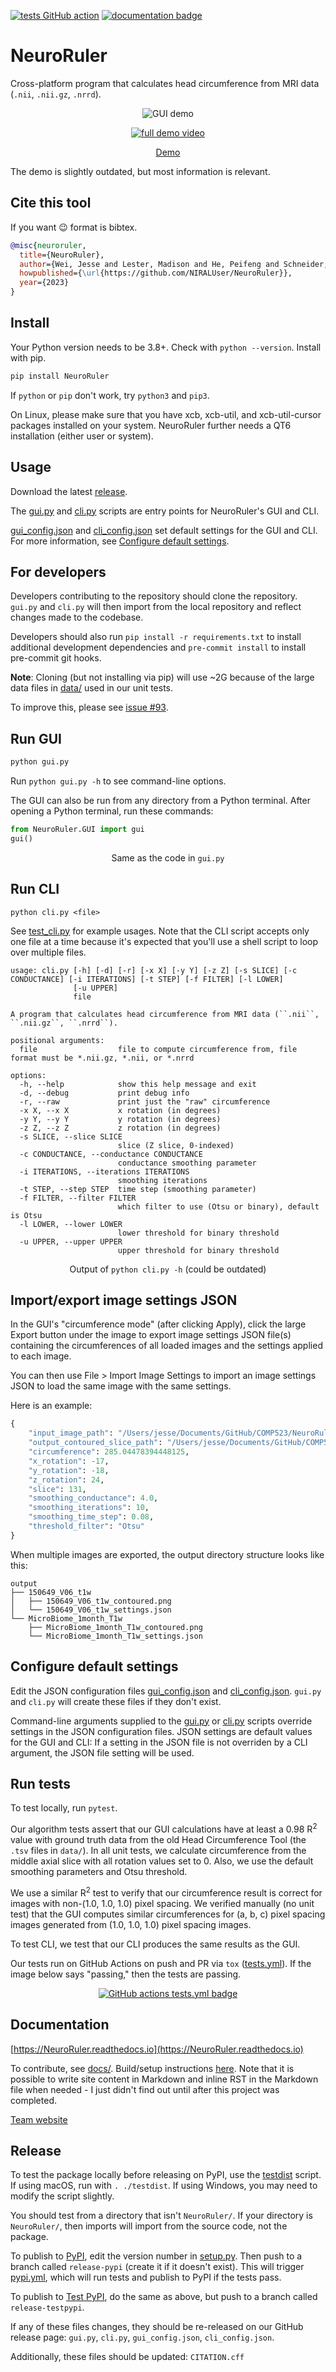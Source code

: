 [![tests GitHub action](https://github.com/NIRALUser/NeuroRuler/actions/workflows/tests.yml/badge.svg)](https://github.com/NIRALUser/NeuroRuler/actions/workflows/tests.yml)
[![documentation badge](https://readthedocs.org/projects/neuroruler/badge/?version=latest)](https://NeuroRuler.readthedocs.io/en/latest/)

# NeuroRuler

Cross-platform program that calculates head circumference from MRI data (`.nii`, `.nii.gz`, `.nrrd`).

<p align="center">
  <img src="https://i.imgur.com/cdtsrwD.gif" alt="GUI demo"/>
</p>

<p align="center">
  <a href="https://www.youtube.com/watch?v=ZhSg5xwzbmo"><img src="https://img.youtube.com/vi/ZhSg5xwzbmo/0.jpg" alt="full demo video"></a>
</p>

<p align="center">
  <a href="https://www.youtube.com/watch?v=ZhSg5xwzbmo">Demo</a>
</p>

The demo is slightly outdated, but most information is relevant.

## Cite this tool

If you want 😉 format is bibtex.

```bibtex
@misc{neuroruler,
  title={NeuroRuler},
  author={Wei, Jesse and Lester, Madison and He, Peifeng and Schneider, Eric and Styner, Martin},
  howpublished={\url{https://github.com/NIRALUser/NeuroRuler}},
  year={2023}
}
```

## Install

Your Python version needs to be 3.8+. Check with `python --version`. Install with pip.

```sh
pip install NeuroRuler
```

If `python` or `pip` don't work, try `python3` and `pip3`.

On Linux, please make sure that you have xcb, xcb-util, and xcb-util-cursor packages installed on your system. NeuroRuler further needs a QT6 installation (either user or system).

## Usage

Download the latest [release](https://github.com/NIRALUser/NeuroRuler/releases).

The [gui.py](https://github.com/NIRALUser/NeuroRuler/blob/main/gui.py) and [cli.py](https://github.com/NIRALUser/NeuroRuler/blob/main/cli.py) scripts are entry points for NeuroRuler's GUI and CLI.

[gui_config.json](https://github.com/NIRALUser/NeuroRuler/blob/main/gui_config.json) and [cli_config.json](https://github.com/NIRALUser/NeuroRuler/blob/main/cli_config.json) set default settings for the GUI and CLI. For more information, see [Configure default settings](#configure-default-settings).

## For developers

Developers contributing to the repository should clone the repository. `gui.py` and `cli.py` will then import from the local repository and reflect changes made to the codebase.

Developers should also run `pip install -r requirements.txt` to install additional development dependencies and `pre-commit install` to install pre-commit git hooks.

**Note**: Cloning (but not installing via pip) will use ~2G because of the large data files in [data/](https://github.com/NIRALUser/NeuroRuler/tree/main/data) used in our unit tests.

To improve this, please see [issue #93](https://github.com/NIRALUser/NeuroRuler/issues/93).

## Run GUI

```sh
python gui.py
```

Run `python gui.py -h` to see command-line options.

The GUI can also be run from any directory from a Python terminal. After opening a Python terminal, run these commands:

```py
from NeuroRuler.GUI import gui
gui()
```

<p align="center">Same as the code in <code>gui.py</code></p>

## Run CLI

```text
python cli.py <file>
```

See [test_cli.py](https://github.com/NIRALUser/NeuroRuler/blob/main/tests/test_cli.py) for example usages. Note that the CLI script accepts only one file at a time because it's expected that you'll use a shell script to loop over multiple files.

```text
usage: cli.py [-h] [-d] [-r] [-x X] [-y Y] [-z Z] [-s SLICE] [-c CONDUCTANCE] [-i ITERATIONS] [-t STEP] [-f FILTER] [-l LOWER]
              [-u UPPER]
              file

A program that calculates head circumference from MRI data (``.nii``, ``.nii.gz``, ``.nrrd``).

positional arguments:
  file                  file to compute circumference from, file format must be *.nii.gz, *.nii, or *.nrrd

options:
  -h, --help            show this help message and exit
  -d, --debug           print debug info
  -r, --raw             print just the "raw" circumference
  -x X, --x X           x rotation (in degrees)
  -y Y, --y Y           y rotation (in degrees)
  -z Z, --z Z           z rotation (in degrees)
  -s SLICE, --slice SLICE
                        slice (Z slice, 0-indexed)
  -c CONDUCTANCE, --conductance CONDUCTANCE
                        conductance smoothing parameter
  -i ITERATIONS, --iterations ITERATIONS
                        smoothing iterations
  -t STEP, --step STEP  time step (smoothing parameter)
  -f FILTER, --filter FILTER
                        which filter to use (Otsu or binary), default is Otsu
  -l LOWER, --lower LOWER
                        lower threshold for binary threshold
  -u UPPER, --upper UPPER
                        upper threshold for binary threshold
```

<p align="center">Output of <code>python cli.py -h</code> (could be outdated)</p>

## Import/export image settings JSON

In the GUI's "circumference mode" (after clicking Apply), click the large Export button under the image to export image settings JSON file(s) containing the circumferences of all loaded images and the settings applied to each image.

You can then use File > Import Image Settings to import an image settings JSON to load the same image with the same settings.

Here is an example:

```py
{
    "input_image_path": "/Users/jesse/Documents/GitHub/COMP523/NeuroRuler/data/MicroBiome_1month_T1w.nii.gz",
    "output_contoured_slice_path": "/Users/jesse/Documents/GitHub/COMP523/NeuroRuler/output/MicroBiome_1month_T1w/MicroBiome_1month_T1w_contoured.png",
    "circumference": 285.04478394448125,
    "x_rotation": -17,
    "y_rotation": -18,
    "z_rotation": 24,
    "slice": 131,
    "smoothing_conductance": 4.0,
    "smoothing_iterations": 10,
    "smoothing_time_step": 0.08,
    "threshold_filter": "Otsu"
}
```

When multiple images are exported, the output directory structure looks like this:

```text
output
├── 150649_V06_t1w
│   ├── 150649_V06_t1w_contoured.png
│   └── 150649_V06_t1w_settings.json
└── MicroBiome_1month_T1w
    ├── MicroBiome_1month_T1w_contoured.png
    └── MicroBiome_1month_T1w_settings.json
```

## Configure default settings

Edit the JSON configuration files [gui_config.json](https://github.com/NIRALUser/NeuroRuler/blob/main/gui_config.json) and [cli_config.json](https://github.com/NIRALUser/NeuroRuler/blob/main/cli_config.json). `gui.py` and `cli.py` will create these files if they don't exist.

Command-line arguments supplied to the [gui.py](https://github.com/NIRALUser/NeuroRuler/blob/main/gui.py) or [cli.py](https://github.com/NIRALUser/NeuroRuler/blob/main/cli.py) scripts override settings in the JSON configuration files. JSON settings are default values for the GUI and CLI: If a setting in the JSON file is not overriden by a CLI argument, the JSON file setting will be used.

## Run tests

To test locally, run `pytest`.

Our algorithm tests assert that our GUI calculations have at least a 0.98 R<sup>2</sup> value with ground truth data from the old Head Circumference Tool (the `.tsv` files in `data/`). In all unit tests, we calculate circumference from the middle axial slice with all rotation values set to 0. Also, we use the default smoothing parameters and Otsu threshold.

We use a similar R<sup>2</sup> test to verify that our circumference result is correct for images with non-(1.0, 1.0, 1.0) pixel spacing. We verified manually (no unit test) that the GUI computes similar circumferences for (a, b, c) pixel spacing images generated from (1.0, 1.0, 1.0) pixel spacing images.

To test CLI, we test that our CLI produces the same results as the GUI.

Our tests run on GitHub Actions on push and PR via `tox` ([tests.yml](https://github.com/NIRALUser/NeuroRuler/blob/main/.github/workflows/tests.yml)). If the image below says "passing," then the tests are passing.

<p align="center">
  <a href="https://github.com/NIRALUser/NeuroRuler/actions/workflows/tests.yml">
  <img src="https://github.com/NIRALUser/NeuroRuler/actions/workflows/tests.yml/badge.svg" alt="GitHub actions tests.yml badge"/>
  </a>
</p>

## Documentation

[https://NeuroRuler.readthedocs.io](https://NeuroRuler.readthedocs.io)

To contribute, see [docs/](https://github.com/NIRALUser/NeuroRuler/tree/main/docs). Build/setup instructions [here](https://neuroruler.readthedocs.io/en/latest/libraries.html#sphinx-setuptools). Note that it is possible to write site content in Markdown and inline RST in the Markdown file when needed - I just didn't find out until after this project was completed.

[Team website](https://tarheels.live/comp523teamd/)

## Release

To test the package locally before releasing on PyPI, use the [testdist](https://github.com/NIRALUser/NeuroRuler/blob/main/testdist) script. If using macOS, run with `. ./testdist`. If using Windows, you may need to modify the script slightly.

You should test from a directory that isn't `NeuroRuler/`. If your directory is `NeuroRuler/`, then imports will import from the source code, not the package.

To publish to [PyPI](https://pypi.org/project/NeuroRuler/), edit the version number in [setup.py](https://github.com/NIRALUser/NeuroRuler/blob/main/setup.py). Then push to a branch called `release-pypi` (create it if it doesn't exist). This will trigger [pypi.yml](https://github.com/NIRALUser/NeuroRuler/blob/main/.github/workflows/pypi.yml), which will run tests and publish to PyPI if the tests pass.

To publish to [Test PyPI](https://test.pypi.org/project/NeuroRuler/), do the same as above, but push to a branch called `release-testpypi`.

If any of these files changes, they should be re-released on our GitHub release page: `gui.py`, `cli.py`, `gui_config.json`, `cli_config.json`.

Additionally, these files should be updated: `CITATION.cff`
